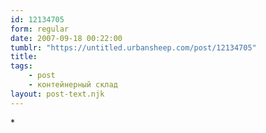 ```yaml
---
id: 12134705
form: regular
date: 2007-09-18 00:22:00
tumblr: "https://untitled.urbansheep.com/post/12134705"
title:
tags:
    - post
    - контейнерный склад
layout: post-text.njk
---
```


<p>*</p>

